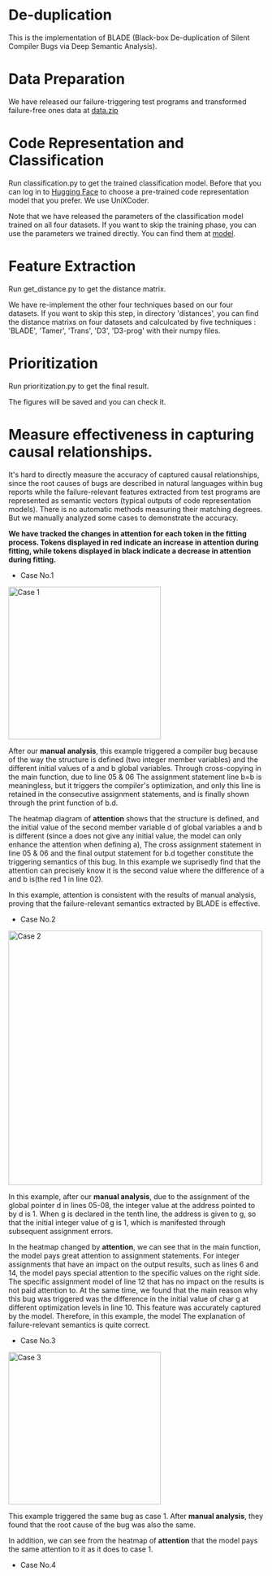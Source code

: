 # De-duplication
This is the implementation of BLADE (Black-box De-duplication of Silent Compiler Bugs via Deep Semantic Analysis).
# Data Preparation
We have released our failure-triggering test programs and transformed failure-free ones data at [data.zip](https://drive.google.com/file/d/1bkSBTMpuV5_5wdpzJshcHKvOjSsKsLjw/view?usp=drive_link) 
# Code Representation and Classification
Run classification.py to get the trained classification model.
Before that you can log in to [Hugging Face](https://huggingface.co/) to choose a pre-trained code representation model that you prefer. We use UniXCoder.

Note that we have released the parameters of the classification model trained on all four datasets. If you want to skip the training phase, you can use the parameters we trained directly. You can find them at [model](https://drive.google.com/drive/folders/1KAiOzVI-XmD_POtJa6xANr702DFNYos3?usp=sharing).
# Feature Extraction
Run get_distance.py to get the distance matrix.

We have re-implement the other four techniques based on our four datasets. If you want to skip this step, in directory 'distances', you can find the distance matrixs on four datasets and calculcated by five techniques : 'BLADE', 'Tamer', 'Trans', 'D3', 'D3-prog' with their numpy files.


# Prioritization
Run prioritization.py to get the final result.

The figures will be saved and you can check it.

# Measure effectiveness in capturing causal relationships.
It's hard to directly measure the accuracy of captured causal relationships, since the root causes of bugs are described in natural languages within bug reports while the failure-relevant features extracted from test programs are represented as semantic vectors (typical outputs of code representation models). There is no automatic methods measuring their matching degrees. 
But we manually analyzed some cases to demonstrate the accuracy.

**We have tracked the changes in attention for each token in the fitting process. Tokens displayed in red indicate an increase in attention during fitting, while tokens displayed in black indicate a decrease in attention during fitting.**
* Case No.1
  
<img src="https://github.com/anonymous0111118/De-duplication/assets/141200895/a8edf745-f992-4197-9843-5e8756e3745a" alt="Case 1" width="300" height="300">

After our **manual analysis**, this example triggered a compiler bug because of the way the structure is defined (two integer member variables) and the different initial values of a and b global variables. Through cross-copying in the main function, due to line 05 & 06 The assignment statement line b=b is meaningless, but it triggers the compiler's optimization, and only this line is retained in the consecutive assignment statements, and is finally shown through the print function of b.d.

The heatmap diagram of **attention** shows that the structure is defined, and the initial value of the second member variable d of global variables a and b is different (since a does not give any initial value, the model can only enhance the attention when defining a), The cross assignment statement in line 05 & 06 and the final output statement for b.d together constitute the triggering semantics of this bug. In this example we suprisedly find that the attention can precisely know it is the second value where the difference of a and b is(the red 1 in line 02).

In this example, attention is consistent with the results of manual analysis, proving that the failure-relevant semantics extracted by BLADE is effective.

* Case No.2


<img src="https://github.com/anonymous0111118/De-duplication/assets/141200895/2cd5e487-a07c-4a09-b11c-4122258c7616" alt="Case 2" width="500" height="500">

In this example, after our **manual analysis**, due to the assignment of the global pointer d in lines 05-08, the integer value at the address pointed to by d is 1. When g is declared in the tenth line, the address is given to g, so that the initial integer value of g is 1, which is manifested through subsequent assignment errors.

In the heatmap changed by **attention**, we can see that in the main function, the model pays great attention to assignment statements. For integer assignments that have an impact on the output results, such as lines 6 and 14, the model pays special attention to the specific values on the right side. The specific assignment model of line 12 that has no impact on the results is not paid attention to. At the same time, we found that the main reason why this bug was triggered was the difference in the initial value of char g at different optimization levels in line 10. This feature was accurately captured by the model. Therefore, in this example, the model The explanation of failure-relevant semantics is quite correct.


* Case No.3

<img src="https://github.com/anonymous0111118/De-duplication/assets/141200895/e0e7d37e-3655-4da5-8162-01ca5277a5a0" alt="Case 3" width="300" height="300">

This example triggered the same bug as case 1. After **manual analysis**, they found that the root cause of the bug was also the same.

In addition, we can see from the heatmap of **attention** that the model pays the same attention to it as it does to case 1.

* Case No.4

